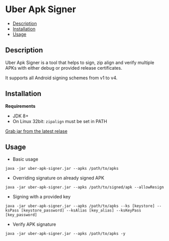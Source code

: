 # Uber Apk Signer
- [Description](#description)
- [Installation](#installation)
- [Usage](#usage)

## Description

Uber Apk Signer is a tool that helps to sign, zip align and verify multiple APKs with either debug or provided release certificates.

It supports all Android signing schemes from v1 to v4.

## Installation

**Requirements**
- JDK 8+
- On Linux 32bit: `zipalign` must be set in PATH

[Grab jar from the latest relase](https://github.com/patrickfav/uber-apk-signer/releases/latest)

## Usage

- Basic usage

```
java -jar uber-apk-signer.jar --apks /path/to/apks
```

- Overriding signature on already signed APK

```
java -jar uber-apk-signer.jar --apks /path/to/signed/apk --allowResign
```

- Signing with a provided key

```
java -jar uber-apk-signer.jar --apks /path/to/apks --ks [keystore] --ksPass [keystore_password] --ksAlias [key_alias] --ksKeyPass [key_password]
```

- Verify APK signature

```
java -jar uber-apk-signer.jar --apks /path/to/apks -y
```